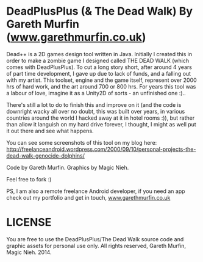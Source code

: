 DeadPlusPlus (& The Dead Walk) By Gareth Murfin (www.garethmurfin.co.uk)
====================================================

Dead++ is a 2D games design tool written in Java. Initially I created this in order to make a zombie game I designed called THE DEAD WALK (which comes with DeadPlusPlus). To cut a long story short, after around 4 years of part time development, I gave up due to lack of funds, and a falling out with my artist. 
This toolset, engine and the game itself, represent over 2000 hrs of hard work, and the art around 700 or 800 hrs. For years this tool was a labour of love, imagine it as a Unity2D of sorts - an unfinished one :)..

There's still a lot to do to finish this and improve on it (and the code is downright wacky all over no doubt, this was built over years, in various countries around the world I hacked away at it in hotel rooms :)), but rather than allow it languish on my hard drive forever, I thought, I might as well put it out there and see what happens.

You can see some screenshots of this tool on my blog here: http://freelanceandroid.wordpress.com/2000/09/10/personal-projects-the-dead-walk-genocide-dolphins/

Code by Gareth Murfin.
Graphics by Magic Nieh.

Feel free to fork :)

PS, I am also a remote freelance Android developer, if you need an app check out my portfolio and get in touch, www.garethmurfin.co.uk

LICENSE
====================================================
You are free to use the DeadPlusPlus/The Dead Walk source code and graphic assets for personal use only. All rights reserved, Gareth Murfin, Magic Nieh. 2014.

